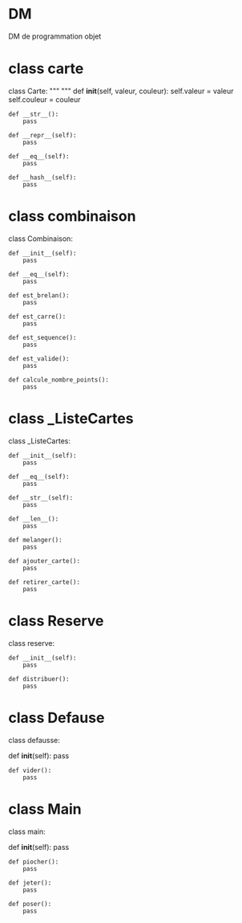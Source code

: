 # DM
DM de programmation objet


# class carte

class Carte:
"""
"""
   def __init__(self, valeur, couleur):
        self.valeur = valeur
        self.couleur = couleur

    def __str__():
        pass

    def __repr__(self):
        pass

    def __eq__(self):
        pass
    
    def __hash__(self):
        pass

# class combinaison

class Combinaison:

    def __init__(self):
        pass

    def __eq__(self):
        pass

    def est_brelan():
        pass

    def est_carre():
        pass

    def est_sequence():
        pass

    def est_valide():
        pass

    def calcule_nombre_points():
        pass

# class _ListeCartes

class _ListeCartes:

    def __init__(self):
        pass

    def __eq__(self):
        pass

    def __str__(self):
        pass

    def __len__():
        pass

    def melanger():
        pass 

    def ajouter_carte():
        pass 

    def retirer_carte():
        pass

# class Reserve 

class reserve:

    def __init__(self):
        pass

    def distribuer():
        pass

# class Defause

class defausse:

   def __init__(self):
        pass

    def vider():
        pass

# class Main

class main:

  def __init__(self):
        pass

    def piocher():
        pass

    def jeter():
        pass

    def poser():
        pass
